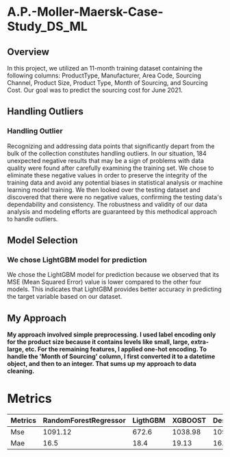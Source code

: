 # A.P.-Moller-Maersk-Case-Study_DS_ML

## Overview

In this project, we utilized an 11-month training dataset containing the following columns: ProductType, Manufacturer, Area Code, Sourcing Channel, Product Size, Product Type, Month of Sourcing, and Sourcing Cost. Our goal was to predict the sourcing cost for June 2021.


## Handling Outliers

### **Handling Outlier**

Recognizing and addressing data points that significantly depart from the bulk of the collection constitutes handling outliers. In our situation, 184 unexpected negative results that may be a sign of problems with data quality were found after carefully examining the training set. We chose to eliminate these negative values in order to preserve the integrity of the training data and avoid any potential biases in statistical analysis or machine learning model training. We then looked over the testing dataset and discovered that there were no negative values, confirming the testing data's dependability and consistency. The robustness and validity of our data analysis and modeling efforts are guaranteed by this methodical approach to handle outliers.

## Model Selection

### **We chose LightGBM model for prediction**

We chose the LightGBM model for prediction because we observed that its MSE (Mean Squared Error) value is lower compared to the other four models. This indicates that LightGBM provides better accuracy in predicting the target variable based on our dataset.

## My Approach

**My approach involved simple preprocessing. I used label encoding only for the product size because it contains levels like small, large, extra-large, etc. For the remaining features, I applied one-hot encoding. To handle the 'Month of Sourcing' column, I first converted it to a datetime object, and then to an integer. That sums up my approach to data cleaning.**

# Metrics

| Metrics          | RandomForestRegressor | LigthGBM | XGBOOST | DesicionTreeRegressor | GradientBoostingRegressor |
|------------------|----------------------|--------|-------|----------------------|-------------------------|
| Mse              | 1091.12              | 672.6  | 1038.98| 1093.9               | 1219.9                  |
| Mae              | 16.5                 | 18.4   | 19.13 | 16.6                 | 23.21                   |

